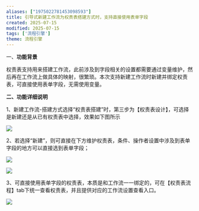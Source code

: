 ```yaml
---
aliases: ["1975022781453098593"]
title: 引导式新建工作流为权责表搭建方式时，支持直接使用表单字段
created: 2025-07-15
modified: 2025-07-15
tags: ['流程引擎']
theme: 流程引擎
---
```


一、**功能背景**

权责表支持用来搭建工作流，此前涉及到字段相关的设置都需要通过变量维护，然后再在工作流上做具体的映射，很繁琐。本次支持新建工作流时新建并绑定权责表，可直接使用表单字段，无需使用变量。

**二、功能详细说明**

1、新建工作流-搭建方式选择“权责表搭建”时，第三步为【权责表设计】，可选择是新建还是从已有权责表中选择，效果如下图所示

![](c22787d5e5cd5af5d7dbde1b5429dca7.jpg)

2、若选择“新建”，则可直接在下方维护权责表，条件、操作者设置中涉及到表单字段的地方可以直接选到表单字段；

![](e19bc2ae853147a02f948250a353d00d.jpg)

![](332dcf5954c1cf198601ce229b9a8b79.jpg)

3、可直接使用表单字段的权责表，本质是和工作流一一绑定的，可在【权责表流程】tab下统一查看权责表，并且提供对应的工作流设置查看入口。

![](85f61f3e7a274c4ee73e03ee025bdab4.jpg)